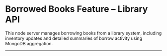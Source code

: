 <h1>Borrowed Books Feature – Library API</h1>
<p>This node server manages borrowing books from a library system, including inventory updates and detailed summaries of borrow activity using MongoDB aggregation.</p>
<hr>